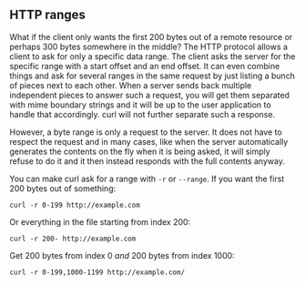 ## HTTP ranges

What if the client only wants the first 200 bytes out of a remote resource or
perhaps 300 bytes somewhere in the middle? The HTTP protocol allows a client
to ask for only a specific data range. The client asks the server for the
specific range with a start offset and an end offset. It can even combine
things and ask for several ranges in the same request by just listing a bunch
of pieces next to each other. When a server sends back multiple independent
pieces to answer such a request, you will get them separated with mime
boundary strings and it will be up to the user application to handle that
accordingly. curl will not further separate such a response.

However, a byte range is only a request to the server. It does not have to
respect the request and in many cases, like when the server automatically
generates the contents on the fly when it is being asked, it will simply refuse
to do it and it then instead responds with the full contents anyway.

You can make curl ask for a range with `-r` or `--range`. If you want the
first 200 bytes out of something:

    curl -r 0-199 http://example.com

Or everything in the file starting from index 200:

    curl -r 200- http://example.com

Get 200 bytes from index 0 *and* 200 bytes from index 1000:

    curl -r 0-199,1000-1199 http://example.com/
